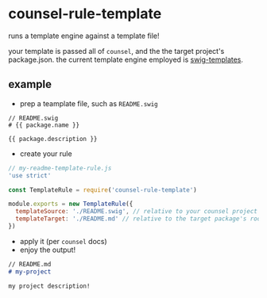 # counsel-rule-template

runs a template engine against a template file!

your template is passed all of `counsel`, and the the target project's package.json.  the current template engine employed is [swig-templates](http://node-swig.github.io/swig-templates/).

## example

- prep a teamplate file, such as `README.swig`

```jinja
// README.swig
# {{ package.name }}

{{ package.description }}
```

- create your rule

```js
// my-readme-template-rule.js
'use strict'

const TemplateRule = require('counsel-rule-template')

module.exports = new TemplateRule({
  templateSource: './README.swig', // relative to your counsel project's root (package.json folder)
  templateTarget: './README.md' // relative to the target package's root
})
```

- apply it (per `counsel` docs)
- enjoy the output!

```md
// README.md
# my-project

my project description!
```
